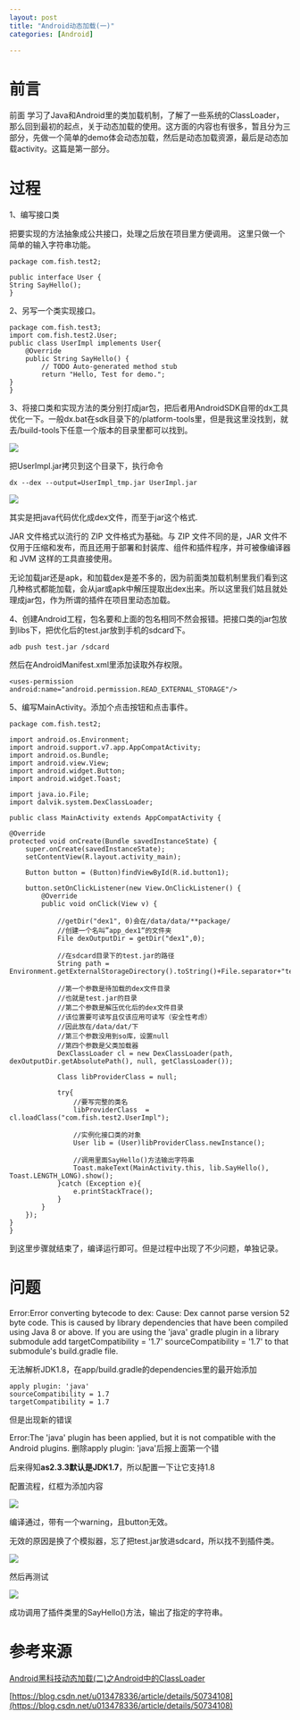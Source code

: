 ```yaml
---
layout: post
title: "Android动态加载(一)"
categories: [Android]

---
```


# 前言
前面	学习了Java和Android里的类加载机制，了解了一些系统的ClassLoader，那么回到最初的起点，关于动态加载的使用。这方面的内容也有很多，暂且分为三部分，先做一个简单的demo体会动态加载，然后是动态加载资源，最后是动态加载activity。这篇是第一部分。

# 过程

1、编写接口类

把要实现的方法抽象成公共接口，处理之后放在项目里方便调用。
这里只做一个简单的输入字符串功能。

	package com.fish.test2;

	public interface User {
	String SayHello();
	}


2、另写一个类实现接口。

	package com.fish.test3;
	import com.fish.test2.User;
	public class UserImpl implements User{
		@Override
		public String SayHello() {
			// TODO Auto-generated method stub		
			return "Hello, Test for demo.";
	}
	}


3、将接口类和实现方法的类分别打成jar包，把后者用AndroidSDK自带的dx工具优化一下。一般dx.bat在sdk目录下的/platform-tools里，但是我这里没找到，就去/build-tools下任意一个版本的目录里都可以找到。

![](https://i.loli.net/2018/11/16/5bee3408e6b6f.png)

把UserImpl.jar拷贝到这个目录下，执行命令

    dx --dex --output=UserImpl_tmp.jar UserImpl.jar

![](https://i.loli.net/2018/11/16/5bee375a04c44.png)

其实是把java代码优化成dex文件，而至于jar这个格式.

JAR 文件格式以流行的 ZIP 文件格式为基础。与 ZIP 文件不同的是，JAR 文件不仅用于压缩和发布，而且还用于部署和封装库、组件和插件程序，并可被像编译器和 JVM 这样的工具直接使用。

无论加载jar还是apk，和加载dex是差不多的，因为前面类加载机制里我们看到这几种格式都能加载，会从jar或apk中解压提取出dex出来。所以这里我们姑且就处理成jar包，作为所谓的插件在项目里动态加载。

4、创建Android工程，包名要和上面的包名相同不然会报错。把接口类的jar包放到libs下，把优化后的test.jar放到手机的sdcard下。

    adb push test.jar /sdcard

然后在AndroidManifest.xml里添加读取外存权限。

    <uses-permission android:name="android.permission.READ_EXTERNAL_STORAGE"/>

5、编写MainActivity。添加个点击按钮和点击事件。

	package com.fish.test2;

	import android.os.Environment;
	import android.support.v7.app.AppCompatActivity;
	import android.os.Bundle;
	import android.view.View;
	import android.widget.Button;
	import android.widget.Toast;

	import java.io.File;
	import dalvik.system.DexClassLoader;

	public class MainActivity extends AppCompatActivity {

    @Override
    protected void onCreate(Bundle savedInstanceState) {
        super.onCreate(savedInstanceState);
        setContentView(R.layout.activity_main);

        Button button = (Button)findViewById(R.id.button1);

        button.setOnClickListener(new View.OnClickListener() {
            @Override
            public void onClick(View v) {

				//getDir("dex1", 0)会在/data/data/**package/
				//创建一个名叫”app_dex1“的文件夹
                File dexOutputDir = getDir("dex1",0);

				//在sdcard目录下的test.jar的路径
                String path = Environment.getExternalStorageDirectory().toString()+File.separator+"test.jar";

				//第一个参数是待加载的dex文件目录
				//也就是test.jar的目录
				//第二个参数是解压优化后的dex文件目录
				//该位置要可读写且仅该应用可读写（安全性考虑）
				//因此放在/data/dat/下
				//第三个参数没用到so库，设置null
				//第四个参数是父类加载器
                DexClassLoader cl = new DexClassLoader(path, dexOutputDir.getAbsolutePath(), null, getClassLoader());

                Class libProviderClass = null;

                try{
					//要写完整的类名
                    libProviderClass  = cl.loadClass("com.fish.test2.UserImpl");

					//实例化接口类的对象
                    User lib = (User)libProviderClass.newInstance();
					
					//调用里面SayHello()方法输出字符串
                    Toast.makeText(MainActivity.this, lib.SayHello(), Toast.LENGTH_LONG).show();
                }catch (Exception e){
                    e.printStackTrace();
                }
            }
        });
    }
	}

到这里步骤就结束了，编译运行即可。但是过程中出现了不少问题，单独记录。


# 问题

Error:Error converting bytecode to dex:
Cause: Dex cannot parse version 52 byte code.
This is caused by library dependencies that have been compiled using Java 8 or above.
If you are using the 'java' gradle plugin in a library submodule add 
targetCompatibility = '1.7'
sourceCompatibility = '1.7'
to that submodule's build.gradle file.

无法解析JDK1.8，在app/build.gradle的dependencies里的最开始添加

	apply plugin: 'java'
    sourceCompatibility = 1.7
    targetCompatibility = 1.7

但是出现新的错误

Error:The 'java' plugin has been applied, but it is not compatible with the Android plugins.
删除apply plugin: 'java'后报上面第一个错


后来得知**as2.3.3默认是JDK1.7**，所以配置一下让它支持1.8


配置流程，红框为添加内容

![](https://i.loli.net/2018/11/17/5bef94d26caab.png)

编译通过，带有一个warning，且button无效。

无效的原因是换了个模拟器，忘了把test.jar放进sdcard，所以找不到插件类。

![](https://i.loli.net/2018/11/17/5bef8cbbefd60.png)

然后再测试

![](https://i.loli.net/2018/11/17/5bef8ce3977eb.png)

成功调用了插件类里的SayHello()方法，输出了指定的字符串。

# 参考来源

[Android黑科技动态加载(二)之Android中的ClassLoader](https://www.jianshu.com/p/ba34eb96c45f)

[https://blog.csdn.net/u013478336/article/details/50734108](https://blog.csdn.net/u013478336/article/details/50734108)